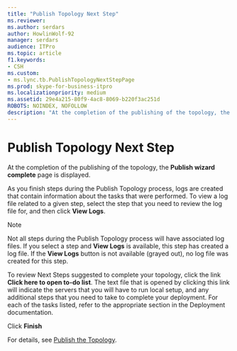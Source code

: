 ```yaml
---
title: "Publish Topology Next Step"
ms.reviewer: 
ms.author: serdars
author: HowlinWolf-92
manager: serdars
audience: ITPro
ms.topic: article
f1.keywords:
- CSH
ms.custom:
- ms.lync.tb.PublishTopologyNextStepPage
ms.prod: skype-for-business-itpro
ms.localizationpriority: medium
ms.assetid: 29e4a215-80f9-4ac8-8069-b220f3ac251d
ROBOTS: NOINDEX, NOFOLLOW
description: "At the completion of the publishing of the topology, the Publish wizard complete page is displayed."
---
```


# Publish Topology Next Step

At the completion of the publishing of the topology, the **Publish wizard complete** page is displayed.

As you finish steps during the Publish Topology process, logs are created that contain information about the tasks that were performed. To view a log file related to a given step, select the step that you need to review the log file for, and then click **View Logs**.

> [!NOTE]
> Not all steps during the Publish Topology process will have associated log files. If you select a step and **View Logs** is available, this step has created a log file. If the **View Logs** button is not available (grayed out), no log file was created for this step.

To review Next Steps suggested to complete your topology, click the link **Click here to open to-do list**. The text file that is opened by clicking this link will indicate the servers that you will have to run local setup, and any additional steps that you need to take to complete your deployment. For each of the tasks listed, refer to the appropriate section in the Deployment documentation.

Click **Finish**

For details, see [Publish the Topology](/previous-versions/office/lync-server-2013/lync-server-2013-publish-the-topology).